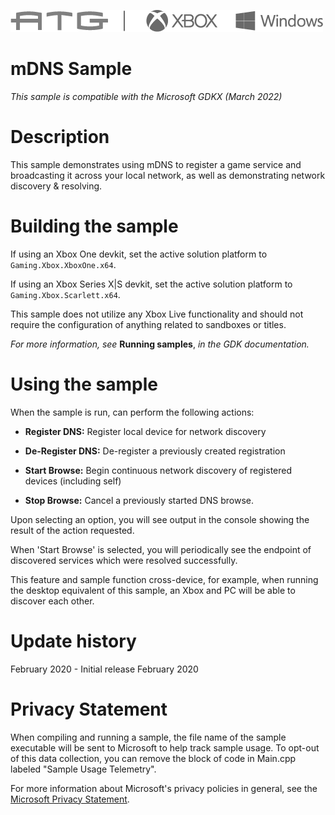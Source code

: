   ![](./media/image1.png)

#   mDNS Sample

*This sample is compatible with the Microsoft GDKX (March 2022)*

# Description

This sample demonstrates using mDNS to register a game service and
broadcasting it across your local network, as well as demonstrating
network discovery & resolving.

# Building the sample

If using an Xbox One devkit, set the active solution platform to `Gaming.Xbox.XboxOne.x64`.

If using an Xbox Series X|S devkit, set the active solution platform to `Gaming.Xbox.Scarlett.x64`.

This sample does not utilize any Xbox Live functionality and should not
require the configuration of anything related to sandboxes or titles.

*For more information, see* __Running samples__, *in the GDK documentation.*

# Using the sample

When the sample is run, can perform the following actions:

-   **Register DNS:** Register local device for network discovery

-   **De-Register DNS:** De-register a previously created registration

-   **Start Browse:** Begin continuous network discovery of registered
    devices (including self)

-   **Stop Browse:** Cancel a previously started DNS browse.

Upon selecting an option, you will see output in the console showing the
result of the action requested.

When 'Start Browse' is selected, you will periodically see the endpoint
of discovered services which were resolved successfully.

This feature and sample function cross-device, for example, when running
the desktop equivalent of this sample, an Xbox and PC will be able to
discover each other.

# Update history

February 2020 - Initial release February 2020

# Privacy Statement

When compiling and running a sample, the file name of the sample
executable will be sent to Microsoft to help track sample usage. To
opt-out of this data collection, you can remove the block of code in
Main.cpp labeled "Sample Usage Telemetry".

For more information about Microsoft's privacy policies in general, see
the [Microsoft Privacy
Statement](https://privacy.microsoft.com/en-us/privacystatement/).
